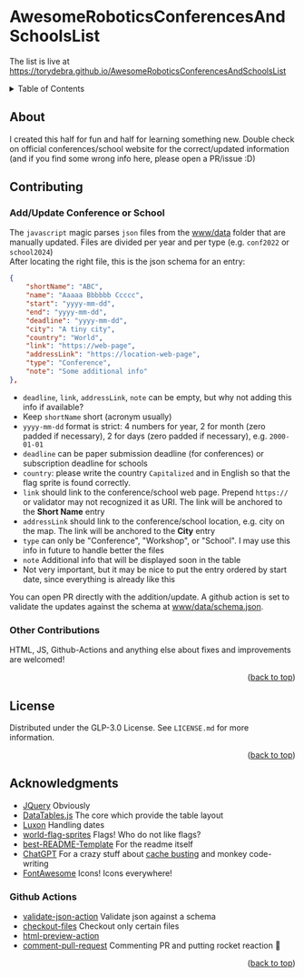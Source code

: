 <a name="readme-top"></a>
# AwesomeRoboticsConferencesAndSchoolsList

The list is live at https://torydebra.github.io/AwesomeRoboticsConferencesAndSchoolsList

<!-- TABLE OF CONTENTS -->
<details>
  <summary>Table of Contents</summary>
  <ol>
    <li><a href="#about">About</a></li>
    <li><a href="#contributing">Contributing</a></li>
    <li><a href="#license">License</a></li>
    <li><a href="#acknowledgments">Acknowledgments</a></li>
  </ol>
</details>

## About
I created this half for fun and half for learning something new. Double check on official conferences/school website for the correct/updated information (and if you find some wrong info here, please open a PR/issue :D)  

<a name="readme-top"></a>

## Contributing
### Add/Update Conference or School
The `javascript` magic parses `json` files from the [www/data](www/data) folder that are manually updated. Files are divided per year and per type (e.g. `conf2022` or `school2024`)  
After locating the right file, this is the json schema for an entry:
```json
{
    "shortName": "ABC",
    "name": "Aaaaa Bbbbbb Ccccc",
    "start": "yyyy-mm-dd",
    "end": "yyyy-mm-dd",
    "deadline": "yyyy-mm-dd",
    "city": "A tiny city",
    "country": "World",
    "link": "https://web-page",
    "addressLink": "https://location-web-page",
    "type": "Conference",
    "note": "Some additional info"
},
```

- `deadline`, `link`, `addressLink`, `note` can be empty, but why not adding this info if available?
- Keep `shortName` short (acronym usually)
- `yyyy-mm-dd` format is strict: 4 numbers for year, 2 for month (zero padded if necessary), 2 for days (zero padded if necessary), e.g. `2000-01-01`
- `deadline` can be paper submission deadline (for conferences) or subscription deadline for schools
- `country`: please write the country `Capitalized` and in English so that the flag sprite is found correctly.
- `link` should link to the conference/school web page. Prepend `https://` or validator may not recognized it as URI. The link will be anchored to the __Short Name__ entry
- `addressLink` should link to the conference/school location, e.g. city on the map. The link  will be anchored to the __City__ entry
- `type` can only be "Conference", "Workshop", or "School". I may use this info in future to handle better the files
- `note` Additional info that will be displayed soon in the table
- Not very important, but it may be nice to put the entry ordered by start date, since everything is already like this

You can open PR directly with the addition/update. A github action is set to validate the updates against the schema at [www/data/schema.json](www/data/schema.json).

### Other Contributions
HTML, JS, Github-Actions and anything else about fixes and improvements are welcomed!

<p align="right">(<a href="#readme-top">back to top</a>)</p>

## License

Distributed under the GLP-3.0 License. See `LICENSE.md` for more information.

<p align="right">(<a href="#readme-top">back to top</a>)</p>

## Acknowledgments

* [JQuery](https://jquery.com/) Obviously
* [DataTables.js](https://datatables.net/) The core which provide the table layout
* [Luxon](https://moment.github.io/luxon/) Handling dates
* [world-flag-sprites](https://github.com/lafeber/world-flags-sprite) Flags! Who do not like flags?
* [best-README-Template](https://github.com/othneildrew/Best-README-Template) For the readme itself
* [ChatGPT](https://openai.com/blog/chatgpt) For a crazy stuff about [cache busting](https://github.com/torydebra/AwesomeRoboticsConferencesAndSchoolsList/blob/master/.github/workflows/static.yml#L37-L43) and monkey code-writing
* [FontAwesome](https://fontawesome.com/) Icons! Icons everywhere!

### Github Actions
* [validate-json-action](https://github.com/OrRosenblatt/validate-json-action) Validate json against a schema
* [checkout-files](https://github.com/Bhacaz/checkout-files) Checkout only certain files
* [html-preview-action](https://github.com/pavi2410/html-preview-action) 
* [comment-pull-request](https://github.com/thollander/actions-comment-pull-request) Commenting PR and putting rocket reaction :rocket:

<p align="right">(<a href="#readme-top">back to top</a>)</p>

